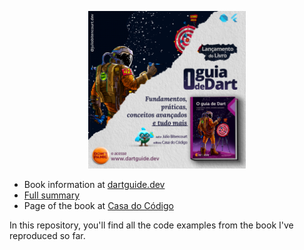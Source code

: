 <p align="center" width="100%">
    <img width="50%" src="https://github.com/JHBitencourt/dart-book/blob/master/website/src/images/promotional_cover_big.png">
</p>



- Book information at [dartguide.dev](http://dartguide.dev)
- [Full summary](https://dartguide.dev/table-of-contents/)
- Page of the book at [Casa do Código](https://www.casadocodigo.com.br/products/livro-dart)

In this repository, you'll find all the code examples from the book I've reproduced so far.
